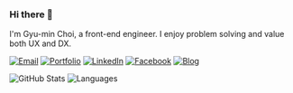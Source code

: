 <!--
**choegyumin/choegyumin** is a ✨ _special_ ✨ repository because its `README.md` (this file) appears on your GitHub profile.

Here are some ideas to get you started:

- 🔭 I’m currently working on ...
- 🌱 I’m currently learning ...
- 👯 I’m looking to collaborate on ...
- 🤔 I’m looking for help with ...
- 💬 Ask me about ...
- 📫 How to reach me: ...
- 😄 Pronouns: ...
- ⚡ Fun fact: ...
-->

### Hi there 👋

I'm Gyu-min Choi, a front-end engineer.
I enjoy problem solving and value both UX and DX.

[![Email](https://img.shields.io/badge/Email-D14836?logo=gmail&logoColor=white)](mailto:choegyumin@gmail.com)
[![Portfolio](https://img.shields.io/badge/Portfolio-FFFFFF?logo=notion&logoColor=black)](https://www.choegyumin.com/)
[![LinkedIn](https://img.shields.io/badge/LinkedIn-0077B5?logo=Linkedin&logoColor=white)](https://www.linkedin.com/in/choegyumin/)
[![Facebook](https://img.shields.io/badge/Facebook-1877F2?logo=facebook&logoColor=white)](https://www.facebook.com/choegyumin.dev/)
[![Blog](https://img.shields.io/badge/Medium-12100E?logo=medium&logoColor=white)](https://medium.com/@choegyumin)

<span>
  <img alt="GitHub Stats" src="https://github-readme-stats.vercel.app/api?username=choegyumin&title_color=316dca&text_color=88888890&icon_color=316dca&bg_color=ffffff00&border_color=88888840&hide_title=true&hide_rank=true&hide=issues,contribs&show_icons=true&disable_animations=true&include_all_commits=true">
  
  <img alt="Languages" src="https://github-readme-stats.vercel.app/api/top-langs/?username=choegyumin&title_color=316dca&text_color=88888890&icon_color=316dca&bg_color=ffffff00&border_color=88888840&hide_title=true&hide_progress=true&disable_animations=true">
</span>
